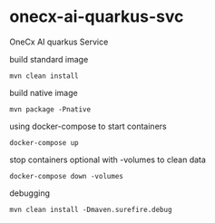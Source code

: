 # onecx-ai-quarkus-svc
OneCx AI quarkus Service

build standard image
```
mvn clean install
```

build native image
```
mvn package -Pnative
```

using docker-compose to start containers

```
docker-compose up
```

stop containers optional with -volumes to clean data

```
docker-compose down -volumes
```


debugging
```
mvn clean install -Dmaven.surefire.debug
```

